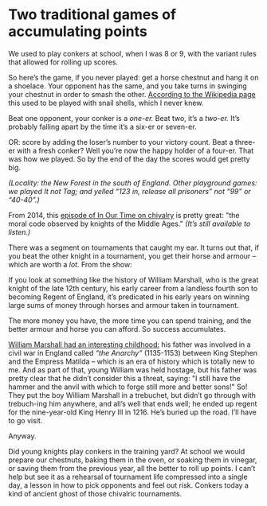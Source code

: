 # Two traditional games of accumulating points

We used to play conkers at school, when I was 8 or 9, with the variant rules
that allowed for rolling up scores.

So here’s the game, if you never played: get a horse chestnut and hang it on a
shoelace. Your opponent has the same, and you take turns in swinging your
chestnut in order to smash the other. [According to the Wikipedia
page](https://en.wikipedia.org/wiki/Conkers) this used to be played with snail
shells, which I never knew.

Beat one opponent, your conker is a _one-er._ Beat two, it’s a _two-er._ It’s
probably falling apart by the time it’s a six-er or seven-er.

OR: score by adding the loser’s number to your victory count. Beat a three-er
with a fresh conker? Well you’re now the happy holder of a four-er. That was
how we played. So by the end of the day the scores would get pretty big.

_(Locality: the New Forest in the south of England. Other playground games: we
played It not Tag; and yelled “123 in, release all prisoners” not “99” or
“40-40”.)_

From 2014, this [episode of In Our Time on
chivalry](https://www.bbc.co.uk/programmes/b03tt7kn) is pretty great: "the
moral code observed by knights of the Middle Ages." _(It’s still available to
listen.)_

There was a segment on tournaments that caught my ear. It turns out that, if
you beat the other knight in a tournament, you get their horse and armour –
which are worth a _lot._ From the show:

If you look at something like the history of William Marshall, who is the
great knight of the late 12th century, his early career from a landless fourth
son to becoming Regent of England, it’s predicated in his early years on
winning large sums of money through horses and armour taken in tournament.

The more money you have, the more time you can spend training, and the better
armour and horse you can afford. So success accumulates.

[William Marshall had an interesting
childhood:](https://en.wikipedia.org/wiki/William_Marshal,_1st_Earl_of_Pembroke)
his father was involved in a civil war in England called _“the Anarchy”_
(1135-1153) between King Stephen and the Empress Matilda – which is an era of
history which is totally new to me. And as part of that, young William was
held hostage, but his father was pretty clear that he didn’t consider this a
threat, saying: "I still have the hammer and the anvil with which to forge
still more and better sons!" So! They put the boy William Marshall in a
trebuchet, but didn’t go through with trebuch-ing him anywhere, and all’s well
that ends well; he ended up regent for the nine-year-old King Henry III in 1216. He’s buried up the road. I’ll have to go visit.

Anyway.

Did young knights play conkers in the training yard? At school we would
prepare our chestnuts, baking them in the oven, or soaking them in vinegar, or
saving them from the previous year, all the better to roll up points. I can’t
help but see it as a rehearsal of tournament life compressed into a single
day, a lesson in how to pick opponents and feel out risk. Conkers today a kind
of ancient ghost of those chivalric tournaments.
